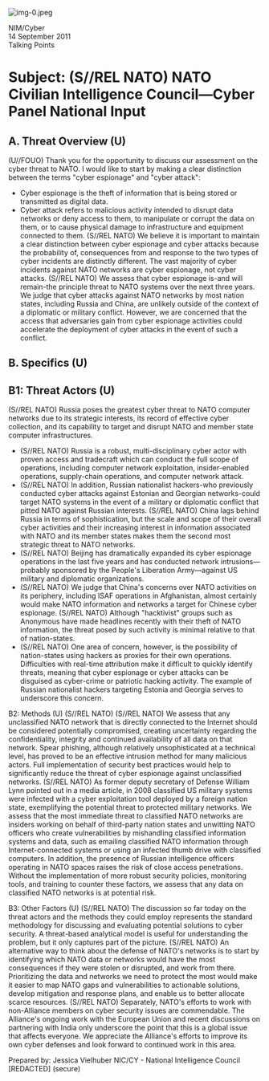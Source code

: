![img-0.jpeg](img-0.jpeg)

NIM/Cyber<br>14 September 2011<br>Talking Points

# Subject: (S//REL NATO) NATO Civilian Intelligence Council—Cyber Panel National Input 

## A. Threat Overview (U)

(U//FOUO) Thank you for the opportunity to discuss our assessment on the cyber threat to NATO. I would like to start by making a clear distinction between the terms "cyber espionage" and "cyber attack":

- Cyber espionage is the theft of information that is being stored or transmitted as digital data.
- Cyber attack refers to malicious activity intended to disrupt data networks or deny access to them, to manipulate or corrupt the data on them, or to cause physical damage to infrastructure and equipment connected to them.
(S//REL NATO) We believe it is important to maintain a clear distinction between cyber espionage and cyber attacks because the probability of, consequences from and response to the two types of cyber incidents are distinctly different. The vast majority of cyber incidents against NATO networks are cyber espionage, not cyber attacks.
(S//REL NATO) We assess that cyber espionage is-and will remain-the principle threat to NATO systems over the next three years. We judge that cyber attacks against NATO networks by most nation states, including Russia and China, are unlikely outside of the context of a diplomatic or military conflict. However, we are concerned that the access that adversaries gain from cyber espionage activities could accelerate the deployment of cyber attacks in the event of such a conflict.


## B. Specifics (U)

## B1: Threat Actors (U)

(S//REL NATO) Russia poses the greatest cyber threat to NATO computer networks due to its strategic interests, its record of effective cyber collection, and its capability to target and disrupt NATO and member state computer infrastructures.
- (S//REL NATO) Russia is a robust, multi-disciplinary cyber actor with proven access and tradecraft which can conduct the full scope of operations, including computer network exploitation, insider-enabled operations, supply-chain operations, and computer network attack.
- (S//REL NATO) In addition, Russian nationalist hackers-who previously conducted cyber attacks against Estonian and Georgian networks-could target NATO systems in the event of a military or diplomatic conflict that pitted NATO against Russian interests.
(S//REL NATO) China lags behind Russia in terms of sophistication, but the scale and scope of their overall cyber activities and their increasing interest in information associated with NATO and its member states makes them the second most strategic threat to NATO networks.
- (S//REL NATO) Beijing has dramatically expanded its cyber espionage operations in the last five years and has conducted network intrusions—probably sponsored by the People's Liberation Army—against US military and diplomatic organizations.
- (S//REL NATO) We judge that China's concerns over NATO activities on its periphery, including ISAF operations in Afghanistan, almost certainly would make NATO information and networks a target for Chinese cyber espionage.
(S//REL NATO) Although "hacktivist" groups such as Anonymous have made headlines recently with their theft of NATO information, the threat posed by such activity is minimal relative to that of nation-states.
- (S//REL NATO) One area of concern, however, is the possibility of nation-states using hackers as proxies for their own operations. Difficulties with real-time attribution make it difficult to quickly identify threats, meaning that cyber espionage or cyber attacks can be disguised as cyber-crime or patriotic hacking activity. The example of Russian nationalist hackers targeting Estonia and Georgia serves to underscore this concern.

B2: Methods (U)
(S//REL NATO)
(S//REL NATO) We assess that any unclassified NATO network that is directly connected to the Internet should be considered potentially compromised, creating uncertainty regarding the confidentiality, integrity and continued availability of all data on that network. Spear phishing, although relatively unsophisticated at a technical level, has proved to be an effective intrusion method for many malicious actors. Full implementation of security best practices would help to significantly reduce the threat of cyber espionage against unclassified networks.
(S//REL NATO) As former deputy secretary of Defense William Lynn pointed out in a media article, in 2008 classified US military systems were infected with a cyber exploitation tool deployed by a foreign nation state, exemplifying the potential threat to protected military networks. We assess that the most immediate threat to classified NATO networks are insiders working on behalf of third-party nation states and unwitting NATO officers who create vulnerabilities by mishandling classified information systems and data, such as emailing classified NATO information through Internet-connected systems or using an infected thumb drive with classified computers. In addition, the presence of Russian intelligence officers operating in NATO spaces raises the risk of close access penetrations. Without the implementation of more robust security policies, monitoring tools, and training to counter these factors, we assess that any data on classified NATO networks is at potential risk.

B3: Other Factors (U)
(S//REL NATO) The discussion so far today on the threat actors and the methods they could employ represents the standard methodology for discussing and evaluating potential solutions to cyber security. A threat-based analytical model is useful for understanding the problem, but it only captures part of the picture.
(S//REL NATO) An alternative way to think about the defense of NATO's networks is to start by identifying which NATO data or networks would have the most consequences if they were stolen or disrupted, and work from there. Prioritizing the data and networks we need to protect the most would make it easier to map NATO gaps and vulnerabilities to actionable solutions, develop mitigation and response plans, and enable us to better allocate scarce resources.
(S//REL NATO) Separately, NATO's efforts to work with non-Alliance members on cyber security issues are commendable. The Alliance's ongoing work with the European Union and recent discussions on partnering with India only underscore the point that this is a global issue that affects everyone. We appreciate the Alliance's efforts to improve its own cyber defenses and look forward to continued work in this area.

Prepared by: Jessica Vielhuber
NIC/CY - National Intelligence Council
[REDACTED] (secure)
